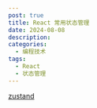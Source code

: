 ```yaml
---
post: true
title: React 常用状态管理
date: 2024-08-08
description:
categories:
  - 编程技术
tags:
  - React
  - 状态管理
---
```


[zustand](zustand)
